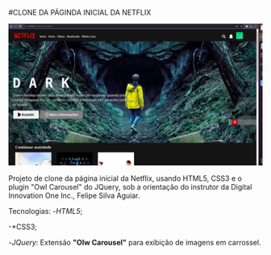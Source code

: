 #CLONE DA PÁGINDA INICIAL DA NETFLIX

![ ](home_netflix.png)

Projeto  de clone da página inicial da Netflix, usando HTML5, CSS3 e o plugin "Owl Carousel" do JQuery, sob a orientação do instrutor da Digital Innovation One Inc., Felipe Silva Aguiar.

Tecnologias:
-*HTML5*;

-*CSS3;

-*JQuery*: Extensão **"Olw Carousel"** para exibição de imagens em carrossel.


